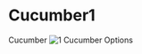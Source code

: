 # Cucumber1
Cucumber 
![1 Cucumber Options](https://github.com/kuldeepekewat007/Cucumber1/assets/137887365/1d566618-4b43-45f3-bc5b-be3484208016)
